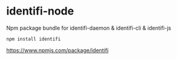 # identifi-node
Npm package bundle for identifi-daemon &amp; identifi-cli &amp; identifi-js

    npm install identifi

https://www.npmjs.com/package/identifi
